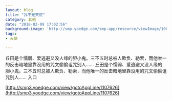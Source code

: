 ```yaml
---
layout: blog
title: "我不是天使"
category: 其他
date: "2018-02-09 17:02:56"
background-image: 'http://smp.yoedge.com/smp-app/resource/viewImage/1003693appline.png'
tags:
- 天使

---
```

丘田是个懦弱、爱逃避又没人缘的胆小鬼。三不五时总被人欺负、勒索，而他唯一的反击暗地里靠没用的咒文偷偷诅咒别人......
丘田是个懦弱、爱逃避又没人缘的胆小鬼。三不五时总被人欺负、勒索，而他唯一的反击暗地里靠没用的咒文偷偷诅咒别人......
入口

[http://smp3.yoedge.com/view/gotoAppLine/1107626](http://smp3.yoedge.com/view/gotoAppLine/1107626)

        
